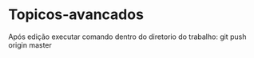 # Topicos-avancados

Após edição executar comando dentro do diretorio do trabalho: git push origin master
